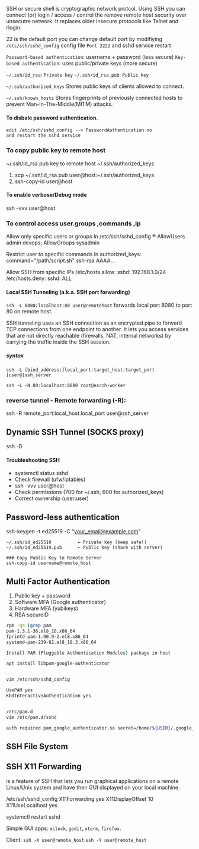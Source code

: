 SSH or secure shell is cryptographic network protcol, Using SSH you can connect (or) login / access / control the remove remote host security over unsecutre network.
It replaces older insecure protocols like Telnet and rlogin.


22 is the default port
you can  change default port by modifiying `/etc/ssh/sshd_config` config file `Port 2222`  and sshd service restart 



`Password-based authentication`: username + password (less secure)
`Key-based authentication`: uses public/private keys (more secure)

`~/.ssh/id_rsa`: `Private key`
`~/.ssh/id_rsa.pub`: `Public key`

`~/.ssh/authorized_keys` Stores public keys of clients allowed to
connect.

`~/.ssh/known_hosts` Stores fingerprints of previously connected hosts to prevent Man-In-The-Middle(MITM) attacks.

#### To disbale password authentication.
```
edit /etc/ssh/sshd_config --> PasswordAuthentication no
and restart the sshd service
```

### To copy public key to remote host

~/.ssh/id_rsa.pub key to remote host ~/.ssh/authorized_keys

1) scp ~/.ssh/id_rsa.pub user@host:~/.ssh/authorized_keys
2) ssh-copy-id user@host

#### To enable verbose/Debug mode
ssh -vvv user@host


### To control access user.groups ,commands ,ip
Allow only specific users or groups
In /etc/ssh/sshd_config ® AllowUsers admin devops; AllowGroups sysadmin

Restrict user to specific commands
In authorized_keys: command="/path/script.sh" ssh-rsa AAAA...

Allow SSH from specific IPs
/etc/hosts.allow: sshd: 192.168.1.0/24
/etc/hosts.deny: sshd: ALL


#### Local SSH Tunneling (a.k.a. SSH port forwarding)
`ssh -L 8080:localhost:80 user@remotehost` forwards local port 8080 to port 80 on remote host.

SSH tunneling  uses an SSH connection as an encrypted pipe to forward TCP connections from one endpoint to another.
It lets you access services that are not directly reachable (firewalls, NAT, internal networks) by carrying the traffic inside the SSH session.

##### syntax
```
ssh -L [bind_address:]local_port:target_host:target_port [user@]ssh_server

ssh -L -N 80:localhost:8080 root@esrch-worker
```

### reverse tunnel - Remote forwarding (-R):
ssh -R remote_port:local_host:local_port user@ssh_server

## Dynamic SSH Tunnel (SOCKS proxy)
ssh -D 


#### Troubleshooting SSH
- systemctl status sshd
- Check firewall (ufw/iptables)
- ssh -vvv user@host
- Check permissions (700 for ~/.ssh, 600 for authorized_keys)
- Correct ownership (user:user)

## Password-less authentication 
ssh-keygen -t ed25519 -C "your_email@example.com"

```vbnet
~/.ssh/id_ed25519          ← Private key (keep safe!)
~/.ssh/id_ed25519.pub      ← Public key (share with server)

### Copy Public Key to Remote Server
ssh-copy-id username@remote_host
```


## Multi Factor Authentication 
1) Public key + password 
2) Software MFA (Google authenticator)
3) Hardware MFA (yubikeys)
4) RSA secureID


```bash
rpm -qa |grep pam
pam-1.3.1-36.el8_10.x86_64
fprintd-pam-1.90.9-2.el8.x86_64
systemd-pam-239-82.el8_10.3.x86_64
```

```bash
Install PAM (Pluggable Authentication Modules) package in host 

apt install libpam-google-authenticator


vim /etc/ssh/sshd_config

UsePAM yes
KbdInteractiveAuthentication yes


/etc/pam.d
vim /etc/pam.d/sshd

auth required pam_google_authenticator.so secret=/home/${USER}/.google_authenticator
```


## SSH File System


## SSH X11 Forwarding 
is a feature of SSH that lets you run graphical applications on a remote Linux/Unix system and have their GUI displayed on your local machine.

/etc/ssh/sshd_config
X11Forwarding yes
X11DisplayOffset 10
X11UseLocalhost yes

systemctl restart sshd

Simple GUI apps: `xclock`, `gedit`, `xterm`,  `firefox`.


Client: 
`ssh -X user@remote_host`
`ssh -Y user@remote_host`

